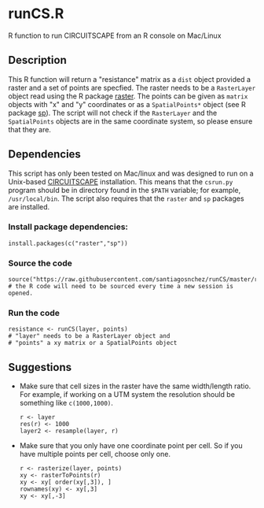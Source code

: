 # runCS.R
R function to run CIRCUITSCAPE from an R console on Mac/Linux

## Description

This R function will return a "resistance" matrix as a `dist` object provided a raster and a set of points are specfied. The raster needs to be a `RasterLayer` object read using the R package [raster](https://cran.r-project.org/web/packages/raster/index.html). The points can be given as `matrix` objects with "x" and "y" coordinates or as a `SpatialPoints*` object (see R package [sp](https://cran.r-project.org/web/packages/sp/index.html)). The script will not check if the `RasterLayer` and the `SpatialPoints` objects are in the same coordinate system, so please ensure that they are.

## Dependencies

This script has only been tested on Mac/linux and was designed to run on a Unix-based [CIRCUITSCAPE](http://www.circuitscape.org/downloads) installation. This means that the `csrun.py` program should be in directory found in the `$PATH` variable; for example, `/usr/local/bin`. The script also requires that the `raster` and `sp` packages are installed.

### Install package dependencies:

    install.packages(c("raster","sp"))
    
### Source the code
    
    source("https://raw.githubusercontent.com/santiagosnchez/runCS/master/runCS.R")
    # the R code will need to be sourced every time a new session is opened.
    
### Run the code

    resistance <- runCS(layer, points)
    # "layer" needs to be a RasterLayer object and 
    # "points" a xy matrix or a SpatialPoints object
    
## Suggestions

* Make sure that cell sizes in the raster have the same width/length ratio. For example, if working on a UTM system the resolution should be something like `c(1000,1000)`.
    
      r <- layer
      res(r) <- 1000
      layer2 <- resample(layer, r)

* Make sure that you only have one coordinate point per cell. So if you have multiple points per cell, choose only one.

      r <- rasterize(layer, points)
      xy <- rasterToPoints(r)
      xy <- xy[ order(xy[,3]), ]
      rownames(xy) <- xy[,3]
      xy <- xy[,-3]


